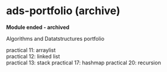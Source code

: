 # ads-portfolio (archive)

**Module ended - archived**

Algorithms and Datatstructures portfolio

practical 11: arraylist  
practical 12: linked list  
practical 13: stack 
practical 17: hashmap
practical 20: recursion
